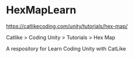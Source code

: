 # HexMapLearn
https://catlikecoding.com/unity/tutorials/hex-map/

Catlike > Coding Unity > Tutorials > Hex Map   

A respository for Learn Coding Unity with CatLike
